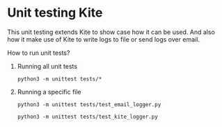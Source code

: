 # Unit testing Kite


This unit testing extends Kite to show case how it can be used. 
And also how it make use of Kite to write logs to file or send logs
over email.


How to run unit tests?


1. Running all unit tests

    `python3 -m unittest tests/*`

2. Running a specific file

    `python3 -m unittest tests/test_email_logger.py`

    `python3 -m unittest tests/test_kite_logger.py`
